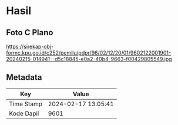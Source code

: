 # Hasil

## Foto C Plano

https://sirekap-obj-formc.kpu.go.id/c252/pemilu/pdpr/96/02/12/20/01/9602122001901-20240215-014941--d5c18845-e0a2-40b4-9663-f00429805549.jpg


## Metadata

| Key        | Value               |
| ---------- | ------------------- |
| Time Stamp | 2024-02-17 13:05:41 |
| Kode Dapil | 9601                |



